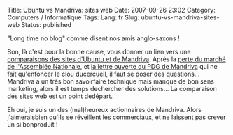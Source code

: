 Title: Ubuntu vs Mandriva: sites web
Date: 2007-09-26 23:02
Category: Computers / Informatique
Tags:
Lang: fr
Slug: ubuntu-vs-mandriva-sites-web
Status: published

"Long time no blog" comme disent nos amis anglo-saxons !  
  
Bon, là c'est pour la bonne cause, vous donner un lien vers une [comparaisons des sites d'Ubuntu et de Mandriva](\%22http://www.chevrel.org/fr/carnet/index.php?2007/03/20/652-mandrivacom-face-a-ubuntucom\%22). Après la [perte du marché de l'Assemblée Nationale](\%22http://standblog.org/blog/post/2007/03/09/Les-deputes-passeraient-sous-Ubuntu-et-utiliseraient-donc-Firefox-et-Thunderbird\%22), et [la lettre ouverte du PDG de Mandriva](\%22http://corp.mandriva.com/webteam/2007/03/23/lettre-ouverte-aux-deputes-de-lassemblee-nationale/\%22) qui ne fait qu'enfoncer le clou ducercueil, il faut se poser des questions...  Mandriva a un très bon savoirfaire technique mais manque de bon sens marketing, alors il est temps dechercher des solutions... La comparaison des sites web est un point dedépart.  
  
Eh oui, je suis un des (mal)heureux actionnaires de Mandriva. Alors j'aimeraisbien qu'ils se réveillent les commerciaux, et ne laissent pas crever un si bonproduit !
